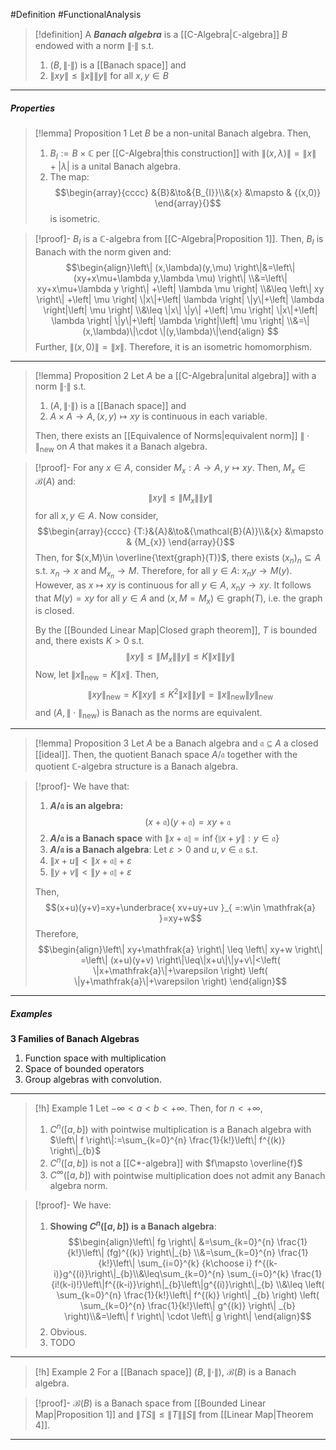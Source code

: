 #Definition #FunctionalAnalysis 

> [!definition] 
> A ***Banach algebra*** is a [[C-Algebra|$\mathbb{C}$-algebra]] $B$ endowed with a norm $\|\cdot\|$ s.t. 
> 1. $(B,\|\cdot\|)$ is a [[Banach space]] and
> 2. $\left\| xy \right\|\leq\|x\|\|y\|$ for all $x,y\in B$
---
##### Properties
> [!lemma] Proposition 1 
> Let $B$ be a non-unital Banach algebra. Then, 
> 1. $B_{I}:=B\times \mathbb{C}$ per [[C-Algebra|this construction]] with $\left\| (x,\lambda) \right\|=\|x\|+\left| \lambda \right|$ is a unital Banach algebra. 
> 2. The map: $$\begin{array}{cccc} &{B}&\to&{B_{I}}\\&{x} &\mapsto & {(x,0)} \end{array}{}$$is isometric.

> [!proof]-
> $B_{I}$ is a $\mathbb{C}$-algebra from [[C-Algebra|Proposition 1]]. Then, $B_{I}$ is Banach with the norm given and: $$\begin{align}\left\| (x,\lambda)(y,\mu) \right\|&=\left\| (xy+x\mu+\lambda y,\lambda \mu) \right\| \\&=\left\| xy+x\mu+\lambda y \right\| +\left| \lambda \mu \right| \\&\leq \left\| xy \right\| +\left| \mu \right| \|x\|+\left| \lambda \right| \|y\|+\left| \lambda \right|\left| \mu \right| \\&\leq \|x\| \|y\| +\left| \mu \right| \|x\|+\left| \lambda \right| \|y\|+\left| \lambda \right|\left| \mu \right|  \\&=\|(x,\lambda)\|\cdot \|(y,\lambda)\|\end{align} $$
> Further, $\left\| (x,0) \right\|=\|x\|$. Therefore, it is an isometric homomorphism.
---
> [!lemma] Proposition 2
> Let $A$ be a [[C-Algebra|unital algebra]] with a norm $\|\cdot\|$ s.t.
> 1. $(A,\|\cdot\|)$ is a [[Banach space]] and
> 2. $A\times A \to A, (x,y)\mapsto xy$ is continuous in each variable. 
> 
> Then, there exists an [[Equivalence of Norms|equivalent norm]] $\|\cdot\|_{\text{new}}$ on $A$ that makes it a Banach algebra.

> [!proof]-
> For any $x\in A$, consider $M_{x}:A\to A,y\mapsto xy$. Then, $M_{x}\in \mathcal{B}(A)$ and: $$\left\| xy \right\| \leq \left\| M_{x} \right\| \left\| y \right\| $$ for all $x,y\in A$. Now consider, $$\begin{array}{cccc} {T:}&{A}&\to&{\mathcal{B}(A)}\\&{x} &\mapsto & {M_{x}} \end{array}{}$$Then, for $(x,M)\in \overline{\text{graph}(T)}$, there exists $(x_{n})_{n} \subseteq A$ s.t. $x_{n}\to x$ and $M_{x_{n}}\to M$. Therefore, for all $y\in A$: $x_{n}y\to M(y)$. However, as $x\mapsto xy$ is continuous for all $y\in A$, $x_{n}y\to xy$. It follows that $M(y)=xy$ for all $y\in A$ and $(x,M=M_{x})\in \text{graph}(T)$, i.e. the graph is closed.
> 
> By the [[Bounded Linear Map|Closed graph theorem]], $T$ is bounded and, there exists $K>0$ s.t. $$\left\| xy \right\| \leq \left\| M_{x} \right\| \left\| y \right\| \leq K\|x\|\|y\|$$Now, let $\|x\|_{\text{new}}=K\|x\|$. Then, $$\left\| xy \right\| _{\text{new}}=K\left\| xy \right\| \leq K^{2}\|x\|\|y\|=\|x\|_{\text{new}}\|y\|_{\text{new}}$$and $(A,\|\cdot\|_{\text{new}})$ is Banach as the norms are equivalent. 
---
> [!lemma] Proposition 3
> Let $A$ be a Banach algebra and $\mathfrak{a}\subseteq A$ a closed [[ideal]]. Then, the quotient Banach space $A / \mathfrak{a}$ together with the quotient $\mathbb{C}$-algebra structure is a Banach algebra.

> [!proof]-
> We have that:
> 1. **$A / \mathfrak{a}$ is an algebra:**
> 	$$(x+\mathfrak{a})(y+\mathfrak{a})=xy+\mathfrak{a}$$
> 2. **$A / \mathfrak{a}$ is a Banach space** with $\|x+\mathfrak{a}\|=\inf\{ \|x+y\|: y\in \mathfrak{a} \}$
> 3. **$A / \mathfrak{a}$ is a Banach algebra**: 
> 	Let $\varepsilon>0$ and $u,v\in \mathfrak{a}$ s.t. 
> 	1. $\|x+u\|<\|x+\mathfrak{a}\|+\varepsilon$
> 	2. $\|y+v\|<\|y+\mathfrak{a}\|+\varepsilon$
> 	
> 	Then, $$(x+u)(y+v)=xy+\underbrace{ xv+uy+uv }_{ =:w\in \mathfrak{a} }=xy+w$$
> 	Therefore, $$\begin{align}\left\| xy+\mathfrak{a} \right\| \leq \left\| xy+w \right\| =\left\| (x+u)(y+v) \right\|\leq\|x+u\|\|y+v\|<\left( \|x+\mathfrak{a}\|+\varepsilon \right) \left( \|y+\mathfrak{a}\|+\varepsilon \right)  \end{align}$$
---
##### Examples
**3 Families of Banach Algebras**
1. Function space with multiplication
2. Space of bounded operators
3. Group algebras with convolution.
---
> [!h] Example 1
> Let $-\infty<a<b<+\infty$. Then, for $n<+\infty$, 
> 1. $C^n([a,b])$ with pointwise multiplication is a Banach algebra with $\left\| f \right\|:=\sum_{k=0}^{n} \frac{1}{k!}\left\| f^{(k)} \right\|_{b}$
> 2. $C^n([a,b])$ is not a [[C*-algebra]] with $f\mapsto \overline{f}$
> 3. $C^\infty([a,b])$ with pointwise multiplication does not admit any Banach algebra norm.

> [!proof]-
> We have: 
> 1. **Showing $C^n([a,b])$ is a Banach algebra**:
> 	$$\begin{align}\left\| fg \right\| &=\sum_{k=0}^{n} \frac{1}{k!}\left\| (fg)^{(k)} \right\|_{b} \\&=\sum_{k=0}^{n} \frac{1}{k!}\left\| \sum_{i=0}^{k} {k\choose i} f^{(k-i)}g^{(i)}\right\|_{b}\\&\leq\sum_{k=0}^{n} \sum_{i=0}^{k} \frac{1}{i!(k-i)!}\left\|f^{(k-i)}\right\|_{b}\left\|g^{(i)}\right\|_{b} \\&\leq \left( \sum_{k=0}^{n} \frac{1}{k!}\left\| f^{(k)} \right\| _{b} \right) \left( \sum_{k=0}^{n} \frac{1}{k!}\left\| g^{(k)} \right\| _{b} \right)\\&=\left\| f \right\| \cdot \left\| g \right\|  \end{align}$$
> 2. Obvious.
> 3. TODO
---
> [!h] Example 2
> For a [[Banach space]] $(B,\|\cdot\|)$, $\mathcal{B}(B)$ is a Banach algebra.

> [!proof]-
> $\mathcal{B}(B)$ is a Banach space from [[Bounded Linear Map|Proposition 1]] and $\left\| TS \right\|\leq \left\| T \right\|\left\| S \right\|$ from [[Linear Map|Theorem 4]].
---